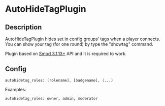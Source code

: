 # AutoHideTagPlugin

## Description

AutoHideTagPlugin hides set in config groups' tags when a player connects.  
You can show your tag (for one round) by type the "showtag" command.  

Plugin based on [Smod 3.1.13+](https://github.com/Grover-c13/Smod2) API and it is required to work.

## Config

```
autohidetag_roles: [rolename], [badgename], (...)
```

Examples:
```
autohidetag_roles: owner, admin, moderator
```